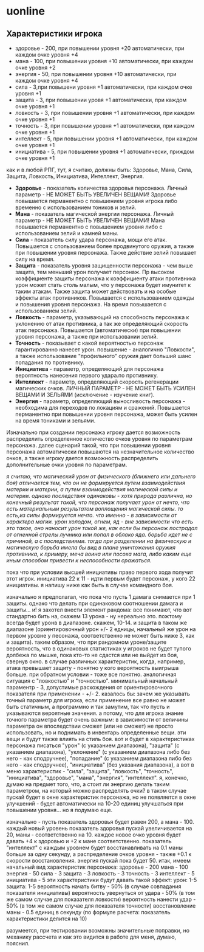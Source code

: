# uonline

## Характеристики игрока

* здоровье - 200, при повышении уровня +20 автоматически, при каждом очке уровня +4
* мана - 100, при повышении уровня +10 автоматически, при каждом очке уровня +2
* энергия - 50, при повышении уровня +10 автоматически, при каждом очке уровня +4
* сила - 3,при повышени уровня +1 автоматически, при каждом очке уровня +1
* защита - 3, при повышении уровя +1 автоматически, при каждом очке уровня +1
* ловкость - 3, при повышении уровня +1 автоматически, при каждом очке уровня +1
* точность - 3, при повышении уровня +1 автоматически, при каждом очке уровня +1
* интеллект - 5, при повышении уровня +1 автоматически, при каждом очке уровня +1
* инициатива - 5, при повышении уровня +1 автоматически, приждом очке уровня +1
 
как и в любой РПГ, тут, я считаю, должны быть:
Здоровье, Мана, Сила, Защита, Ловкость, Инициатива, Интеллект, Энергия.
* **Здоровье** - показатель количества здоровья персонажа. Личный параметр - НЕ МОЖЕТ БЫТЬ УВЕЛИЧЕН ВЕЩАМИ! Здоровье повышается перманентно с повышением уровня игрока либо временно с использованием тоников и зелий.
* **Мана** - показатель магической энергии персонажа. Личный параметр - НЕ МОЖЕТ БЫТЬ УВЕЛИЧЕН ВЕЩАМИ! Мана повышается перманентно с повышением уровня либо с использованием зелий и камней маны.
* **Сила** - показатель силу удара персонажа, мощи его атак. Повышается с спользованием более продвинутого оружия, а также при повышении уровня персонажа. Также действие зелий повышает силу на время.
* **Защита** - показатель уровня защищенности персонажа - чем выше защита, тем меньший урон получает персонаж. Пр высоком коэффициенте защиты персонажа к коэффициенту атаки противника урон может стать столь малым, что у персонажа будет имунитет к таким атакам. Также защита может действовать и на особые эффекты атак противников. Повышается с использованием одежды и повышения уровня персонажа. На время повышается с использованием зелий.
* **Ловкость** - параметр, указывающий на способность персонажа к уклонению от атак противника, а так же определяющий скорость атак персонажа.  Повышается (автоматически) при повышении уровня персонажа, а также при использовании зелий.
* **Точность** - показывает с какой вероятностью персонаж гарантированно нанесет урон. повышение - аналогично "Ловкости", а также использование "профильного" оружия дает больший шанс попадания по противнику.
* **Инициатива** - параметр, определяющий для персонажа вероятность нанесения первого удара.по противнику.
* **Интеллект** - параметр, определяющий скорость регенерации магических очков. ЛИЧНЫЙ ПАРАМЕТР - НЕ МОЖЕТ БЫТЬ УСИЛЕН ВЕЩАМИ И ЗЕЛЬЯМИ (исключение - изучение книг).
* **Энергия** - параметр, определяющий выносливость персонажа - необходима для переходов по локациям и сражений. Повышается перманентно при повышении уровня персонажа, может быть усилен на время тониками и зельями. 

Изначально при создании персонажа игроку дается возможность распределить определенное количество очков уровня по параметрам персонажа. далее сценарий такой, что при повышении уровня персонажа автоматически повышаются на незначительное количество очков, а также игроку дается возможность распределить дополнительные очки уровня по параметрам.

_я считаю, что магический урон от физического (ближнего или дальнего боя) отличается тем, что он не формируется путем взаимодействия материи и материи, а путем взаимодействия магической силы и материи. однако последствия одинаковы - хотя природа различна, но конечный результат такой, что персонаж получает урон от нечто, что есть материальным результатом воплощения магической силы. то есть,из силы формируется нечто. что именно - в зависимости от характера магии. урон холодом, огнем, яд - вне зависимости что есть это такое, оно наносит урон такой же, как если бы персонаж пострадал от огненной стрелы лучника или попал в облако яда. борьба идет не с причиной, а с последствиями. тогда при разделении на физическую и магическую борьба имела бы вид в плане уничтожения оружия противника, к примеру, меча воина или посоха мага, либо каким еще иным способом привести к неспособности сражаться._

пока что при условии высшей инициативы  право первого хода получит этот игрок. инициатива 22 к 11 - идти первым будет персонаж, у кого 22 инициативы. я напишу ниже как быть в случае командного боя.

изначально я предполагал, что пока что пусть 1 дамага снимается при 1 защиты. однако что делать при одинаковом соотношении дамага и защиты... и! я захотел внести элемент рандома: все понимают, что вот стандартно бить на, скажем 13 урона - ну нереально это. пожтому всегда будет уронв в диапазоне. скажем, 10-14. и защита в таком же диапазоне (ориентировочный урон +/- 2 едницы, начальный же урон на первом уровне у песонажа, соответственно не может быть ниже 3, как и защита).  таким образом, что при рандомном 
уроне/защите вероятность, что в одинаковых статистиках у игроков не будет тупого долбежа по мышке, пока кто-то не сдастся или не выйдет из боя, свернув окно. в случае различных характеристик, когда, например, атака превышает защиту - понятно у кого вероятность выигрыша больше. при обратном условии - тоже все понятно.
аналогичная ситуация с "ловкостью" и "точностью". минимальный начальный параментр - 3, допустимые расхождения от ориентировочного показателя при применении - +/- 2.
казалось бы: зачем же указывать точный параметр для игрока, если применение все равно не может быть статичным, а программно и так замутим, так что пусть и указываются вероятные значения. а потому, что для игрока знание точного параметра будет очень важным: в зависимости от величины параметра он впоследствии сможет (или не сможет) не просто использовать, но и поднимать в инвентарь определенные вещи. эти вещи и будут также влиять на стиль боя.  вот и будет в характеристиках персонажа писаться "урон" (с указанием диапазона), "защита" (с указанием диапазона), "уклонение" (с указанием диапазона либо без него - как сподручнее), "попадание" (с указанием диапазона либо без него - как сподручнее), "инициатива" (без указания диапазона),  а вот в меню характеристик - "сила", "защита", "ловкость", "точность", "инициатива", "здоровье", "мана", "энергия", "интеллект". я, конечно, думаю на предмет того, что, а стоит ли энергию делать таким параметром, на который можно распределять очки? в таком случае пускай будет в окне характеристик персонажа, но не появляется в окне улучшений - будет автоматически на 10-20 единиц улучшаться при повышении уровня... но я подумаю еще.

изначально - пусть показатель здоровья будет равен 200, а мана - 100. каждый новый уровень показатель здоровья пускай увеличивается на 20, маны - соответственно на 10. каждое новое очко уровня будет давать +4 к здоровью и +2 к мане соответственно. показатель "интеллект" с каждым уровнем будет восстанавливать на 0.1 маны больше за одну секунду, а распределение очков уровня - также +0.1 к скорости восстановления. энергия пускай пока будет 50.
итак, имеем начальный вид характеристик персонажа: 
здоровье - 200
мана - 100
энергия - 50
сила - 3
защита - 3
ловкость - 3
точность - 3
интеллект - 5
инициатива - 5
эти характеристики будут давать такой эффект:
урон: 1-5
защита: 1-5
вероятность начать битву - 50% (в случае совпадания показателя инициативы)
вероятность увернуться от удара - 50% (в том же самом случае для показателя ловкости)
вероятность нанести удар - 50% (в том же самом случае для показателя точности)
восстановление маны - 0.5 единиц в секунду (по формуле расчета: показатель характеристики делится на 10)

разумеется, при тестировании возможны значительные поправки, но механику рассчета и как это видится в работе для меня, думаю, пояснил.


